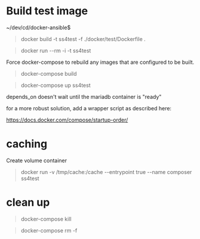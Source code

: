 # Build test image

~/dev/cd/docker-ansible$ 
> docker build -t ss4test -f ./docker/test/Dockerfile .

> docker run --rm -i -t ss4test

Force docker-compose to rebuild any images that are configured to be built.

> docker-compose build

> docker-compose up ss4test

depends_on doesn't wait until the mariadb container is "ready"

for a more robust solution, add a wrapper script as described here:

https://docs.docker.com/compose/startup-order/


# caching

Create volume container

> docker run -v /tmp/cache:/cache --entrypoint true --name composer ss4test


# clean up

> docker-compose kill

> docker-compose rm -f